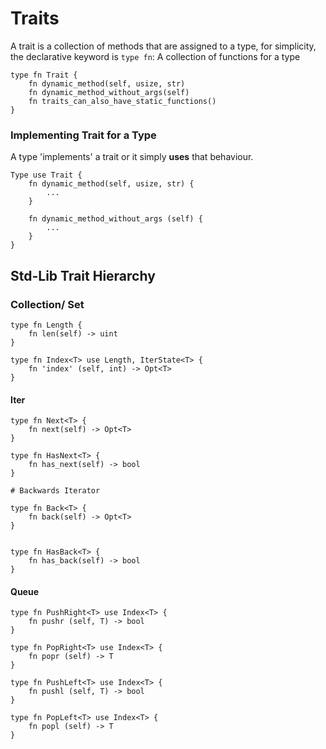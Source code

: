 # Traits

A trait is a collection of methods that are assigned to a type, for simplicity, the declarative keyword is `type fn`: A collection of functions for a type

```
type fn Trait {
    fn dynamic_method(self, usize, str)
    fn dynamic_method_without_args(self)
    fn traits_can_also_have_static_functions()
}
```

### Implementing Trait for a Type

A type 'implements' a trait or it simply **uses** that behaviour.

```
Type use Trait {
    fn dynamic_method(self, usize, str) {
        ...
    }
    
    fn dynamic_method_without_args (self) {
        ...
    }
}
```

## Std-Lib Trait Hierarchy

### Collection/ Set

```
type fn Length {
    fn len(self) -> uint
}

type fn Index<T> use Length, IterState<T> {
    fn 'index' (self, int) -> Opt<T>
}
```

#### Iter

```
type fn Next<T> {
    fn next(self) -> Opt<T>
}

type fn HasNext<T> {
    fn has_next(self) -> bool
}

# Backwards Iterator

type fn Back<T> {
    fn back(self) -> Opt<T>
}


type fn HasBack<T> {
    fn has_back(self) -> bool
}
```

#### Queue

```
type fn PushRight<T> use Index<T> {
    fn pushr (self, T) -> bool
}

type fn PopRight<T> use Index<T> {
    fn popr (self) -> T
}

type fn PushLeft<T> use Index<T> {
    fn pushl (self, T) -> bool
}

type fn PopLeft<T> use Index<T> {
    fn popl (self) -> T
}
```
